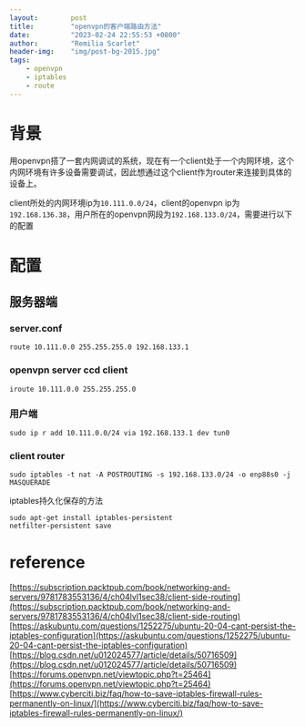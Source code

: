 ```yaml
---
layout:        post
title:         "openvpn的客户端路由方法"
date:          "2023-02-24 22:55:53 +0800"
author:        "Remilia Scarlet"
header-img:    "img/post-bg-2015.jpg"
tags:
    - openvpn
    - iptables
    - route
---
```


# 背景 #

用openvpn搭了一套内网调试的系统，现在有一个client处于一个内网环境，这个内网环境有许多设备需要调试，因此想通过这个client作为router来连接到具体的设备上。  

client所处的内网环境ip为`10.111.0.0/24`，client的openvpn ip为`192.168.136.38`，用户所在的openvpn网段为`192.168.133.0/24`，需要进行以下的配置

# 配置 #

## 服务器端 ##

### server.conf ###

    route 10.111.0.0 255.255.255.0 192.168.133.1

### openvpn server ccd client ###

    iroute 10.111.0.0 255.255.255.0

### 用户端 ###

    sudo ip r add 10.111.0.0/24 via 192.168.133.1 dev tun0

### client router ###

    sudo iptables -t nat -A POSTROUTING -s 192.168.133.0/24 -o enp88s0 -j MASQUERADE

iptables持久化保存的方法

    sudo apt-get install iptables-persistent
    netfilter-persistent save


# reference #
[https://subscription.packtpub.com/book/networking-and-servers/9781783553136/4/ch04lvl1sec38/client-side-routing](https://subscription.packtpub.com/book/networking-and-servers/9781783553136/4/ch04lvl1sec38/client-side-routing)  
[https://askubuntu.com/questions/1252275/ubuntu-20-04-cant-persist-the-iptables-configuration](https://askubuntu.com/questions/1252275/ubuntu-20-04-cant-persist-the-iptables-configuration)  
[https://blog.csdn.net/u012024577/article/details/50716509](https://blog.csdn.net/u012024577/article/details/50716509)  
[https://forums.openvpn.net/viewtopic.php?t=25464](https://forums.openvpn.net/viewtopic.php?t=25464)  
[https://www.cyberciti.biz/faq/how-to-save-iptables-firewall-rules-permanently-on-linux/](https://www.cyberciti.biz/faq/how-to-save-iptables-firewall-rules-permanently-on-linux/)